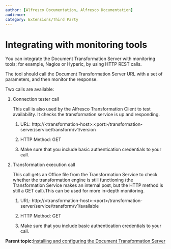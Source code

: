 ```yaml
---
author: [Alfresco Documentation, Alfresco Documentation]
audience: 
category: Extensions/Third Party
---
```


# Integrating with monitoring tools

You can integrate the Document Transformation Server with monitoring tools; for example, Nagios or Hyperic, by using HTTP REST calls.

The tool should call the Document Transformation Server URL with a set of parameters, and then monitor the response.

Two calls are available:

1.  Connection tester call

    This call is also used by the Alfresco Transformation Client to test availability. It checks the transformation service is up and responding.

    1.  URL: http://<transformation-host\>:<port\>/transformation-server/service/transform/v1/version

    2.  HTTP Method: GET

    3.  Make sure that you include basic authentication credentials to your call.

2.  Transformation execution call

    This call gets an Office file from the Transformation Service to check whether the transformation engine is still functioning \(the Transformation Service makes an internal post, but the HTTP method is still a GET call\).This can be used for more in-depth monitoring.

    1.  URL: http://<transformation-host\>:<port\>/transformation-server/service/transform/v1/available

    2.  HTTP Method: GET

    3.  Make sure that you include basic authentication credentials to your call.


**Parent topic:**[Installing and configuring the Document Transformation Server](../concepts/transerv-intro.md)


